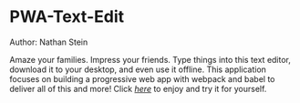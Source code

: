 # PWA-Text-Edit

Author: Nathan Stein

Amaze your families. Impress your friends. Type things into this text editor, download it to your desktop, and even use it offline. This application focuses on building a progressive web app with webpack and babel to deliver all of this and more! Click *[here](https://powerful-crag-22408.herokuapp.com/)* to enjoy and try it for yourself.
